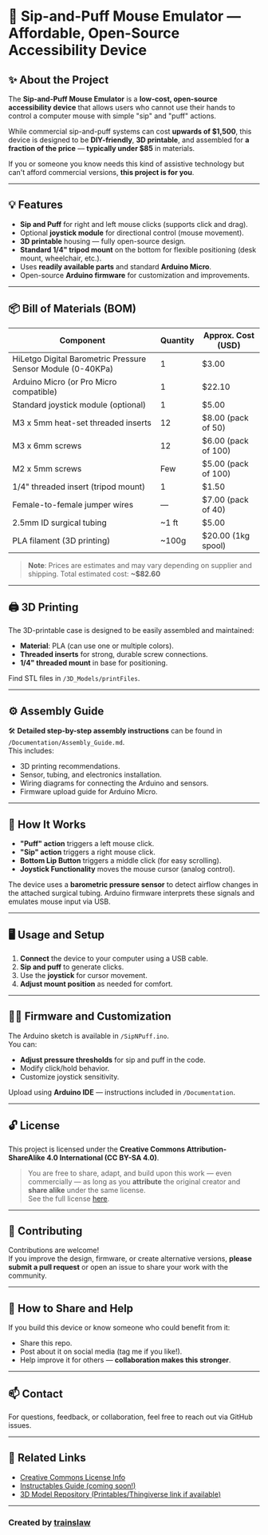
# 🧠 Sip-and-Puff Mouse Emulator — Affordable, Open-Source Accessibility Device

## ✨ About the Project

The **Sip-and-Puff Mouse Emulator** is a **low-cost, open-source accessibility device** that allows users who cannot use their hands to control a computer mouse with simple "sip" and "puff" actions. 

While commercial sip-and-puff systems can cost **upwards of $1,500**, this device is designed to be **DIY-friendly**, **3D printable**, and assembled for **a fraction of the price** — **typically under $85** in materials.

If you or someone you know needs this kind of assistive technology but can't afford commercial versions, **this project is for you**. 

---

## 💡 Features

- **Sip and Puff** for right and left mouse clicks (supports click and drag).
- Optional **joystick module** for directional control (mouse movement).
- **3D printable** housing — fully open-source design.
- **Standard 1/4" tripod mount** on the bottom for flexible positioning (desk mount, wheelchair, etc.).
- Uses **readily available parts** and standard **Arduino Micro**.
- Open-source **Arduino firmware** for customization and improvements.

---

## 📦 Bill of Materials (BOM)

| Component                                                    | Quantity | Approx. Cost (USD) |
|-------------------------------------------------------------|----------|-------------------|
| HiLetgo Digital Barometric Pressure Sensor Module (0-40KPa) | 1        | $3.00             |
| Arduino Micro (or Pro Micro compatible)                     | 1        | $22.10            |
| Standard joystick module (optional)                         | 1        | $5.00             |
| M3 x 5mm heat-set threaded inserts                          | 12       | $8.00 (pack of 50)|
| M3 x 6mm screws                                             | 12       | $6.00 (pack of 100)|
| M2 x 5mm screws                                             | Few      | $5.00 (pack of 100)|
| 1/4" threaded insert (tripod mount)                         | 1        | $1.50             |
| Female-to-female jumper wires                               | —        | $7.00 (pack of 40)|
| 2.5mm ID surgical tubing                                    | ~1 ft    | $5.00             |
| PLA filament (3D printing)                                  | ~100g    | $20.00 (1kg spool)|

> **Note**: Prices are estimates and may vary depending on supplier and shipping. Total estimated cost: **~$82.60**

---

## 🖨️ 3D Printing

The 3D-printable case is designed to be easily assembled and maintained:
- **Material**: PLA (can use one or multiple colors).
- **Threaded inserts** for strong, durable screw connections.
- **1/4" threaded mount** in base for positioning.

Find STL files in `/3D_Models/printFiles`.

---

## ⚙️ Assembly Guide

🛠️ **Detailed step-by-step assembly instructions** can be found in `/Documentation/Assembly_Guide.md`.  
This includes:
- 3D printing recommendations.
- Sensor, tubing, and electronics installation.
- Wiring diagrams for connecting the Arduino and sensors.
- Firmware upload guide for Arduino Micro.

---

## 💨 How It Works

- **"Puff" action** triggers a left mouse click.
- **"Sip" action** triggers a right mouse click.
- **Bottom Lip Button** triggers a middle click (for easy scrolling).
- **Joystick Functionality** moves the mouse cursor (analog control).

The device uses a **barometric pressure sensor** to detect airflow changes in the attached surgical tubing. Arduino firmware interprets these signals and emulates mouse input via USB.

---

## 🖥️ Usage and Setup

1. **Connect** the device to your computer using a USB cable.
2. **Sip and puff** to generate clicks.
3. Use the **joystick** for cursor movement.
4. **Adjust mount position** as needed for comfort.

---

## 🧑‍💻 Firmware and Customization

The Arduino sketch is available in `/SipNPuff.ino`.  
You can:
- **Adjust pressure thresholds** for sip and puff in the code.
- Modify click/hold behavior.
- Customize joystick sensitivity.

Upload using **Arduino IDE** — instructions included in `/Documentation`.

---

## 🔓 License

This project is licensed under the **Creative Commons Attribution-ShareAlike 4.0 International (CC BY-SA 4.0)**.

> You are free to share, adapt, and build upon this work — even commercially — as long as you **attribute** the original creator and **share alike** under the same license.  
> See the full license [here](https://creativecommons.org/licenses/by-sa/4.0/).

---

## 🤝 Contributing

Contributions are welcome!  
If you improve the design, firmware, or create alternative versions, **please submit a pull request** or open an issue to share your work with the community.

---

## 📣 How to Share and Help

If you build this device or know someone who could benefit from it:
- Share this repo.
- Post about it on social media (tag me if you like!).
- Help improve it for others — **collaboration makes this stronger**.

---

## 📫 Contact

For questions, feedback, or collaboration, feel free to reach out via GitHub issues.

---

## 🔗 Related Links

- [Creative Commons License Info](https://creativecommons.org/licenses/by-sa/4.0/)
- [Instructables Guide (coming soon!)](https://www.instructables.com/)
- [3D Model Repository (Printables/Thingiverse link if available)](https://www.printables.com/)

---

### Created by [trainslaw](https://github.com/trainslaw)

